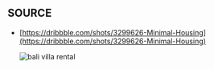 ## SOURCE

* [https://dribbble.com/shots/3299626-Minimal-Housing](https://dribbble.com/shots/3299626-Minimal-Housing)

  ![bali villa rental](https://images.pexels.com/photos/338504/pexels-photo-338504.jpeg?w=420&h=290&auto=compress&cs=tinysrgb)

